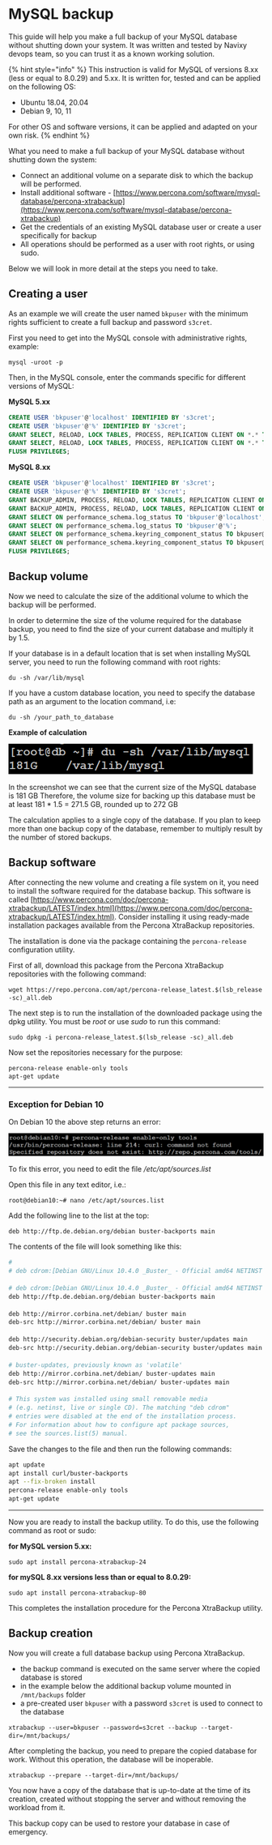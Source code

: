 # MySQL backup

This guide will help you make a full backup of your MySQL database without shutting down your system. It was written and tested by Navixy devops team, so you can trust it as a known working solution.

{% hint style="info" %}
This instruction is valid for MySQL of versions 8.xx (less or equal to 8.0.29) and 5.xx. It is written for, tested and can be applied on the following OS:

* Ubuntu 18.04, 20.04
* Debian 9, 10, 11&#x20;

For other OS and software versions, it can be applied and adapted on your own risk.
{% endhint %}

What you need to make a full backup of your MySQL database without shutting down the system:

* Connect an additional volume on a separate disk to which the backup will be performed.
* Install additional software - [https://www.percona.com/software/mysql-database/percona-xtrabackup](https://www.percona.com/software/mysql-database/percona-xtrabackup)
* Get the credentials of an existing MySQL database user or create a user specifically for backup
* All operations should be performed as a user with root rights, or using sudo.

Below we will look in more detail at the steps you need to take.

## Creating a user

As an example we will create the user named `bkpuser` with the minimum rights sufficient to create a full backup and password `s3cret`.

First you need to get into the MySQL console with administrative rights, example:

```
mysql -uroot -p
```

Then, in the MySQL console, enter the commands specific for different versions of MySQL:

**MySQL 5.xx**

```sql
CREATE USER 'bkpuser'@'localhost' IDENTIFIED BY 's3cret';
CREATE USER 'bkpuser'@'%' IDENTIFIED BY 's3cret';
GRANT SELECT, RELOAD, LOCK TABLES, PROCESS, REPLICATION CLIENT ON *.* TO 'bkpuser'@'localhost';
GRANT SELECT, RELOAD, LOCK TABLES, PROCESS, REPLICATION CLIENT ON *.* TO 'bkpuser'@'%';
FLUSH PRIVILEGES;
```

**MySQL 8.xx**

```sql
CREATE USER 'bkpuser'@'localhost' IDENTIFIED BY 's3cret';
CREATE USER 'bkpuser'@'%' IDENTIFIED BY 's3cret';
GRANT BACKUP_ADMIN, PROCESS, RELOAD, LOCK TABLES, REPLICATION CLIENT ON *.* TO 'bkpuser'@'localhost';
GRANT BACKUP_ADMIN, PROCESS, RELOAD, LOCK TABLES, REPLICATION CLIENT ON *.* TO 'bkpuser'@'%';
GRANT SELECT ON performance_schema.log_status TO 'bkpuser'@'localhost';
GRANT SELECT ON performance_schema.log_status TO 'bkpuser'@'%';
GRANT SELECT ON performance_schema.keyring_component_status TO bkpuser@'localhost';
GRANT SELECT ON performance_schema.keyring_component_status TO bkpuser@'%';
FLUSH PRIVILEGES;
```

## Backup volume

Now we need to calculate the size of the additional volume to which the backup will be performed.

In order to determine the size of the volume required for the database backup, you need to find the size of your current database and multiply it by 1.5.

If your database is in a default location that is set when installing MySQL server, you need to run the following command with root rights:

```
du -sh /var/lib/mysql
```

If you have a custom database location, you need to specify the database path as an argument to the location command, i.e:

```
du -sh /your_path_to_database
```

**Example of calculation**

![](../../../on-premise/on-premise/maintenance/backup/attachments/image-20230810-134206.png)

In the screenshot we can see that the current size of the MySQL database is 181 GB Therefore, the volume size for backing up this database must be at least 181 \* 1.5 = 271.5 GB, rounded up to 272 GB

The calculation applies to a single copy of the database. If you plan to keep more than one backup copy of the database, remember to multiply result by the number of stored backups.

## Backup software

After connecting the new volume and creating a file system on it, you need to install the software required for the database backup. This software is called [https://www.percona.com/doc/percona-xtrabackup/LATEST/index.html](https://www.percona.com/doc/percona-xtrabackup/LATEST/index.html). Consider installing it using ready-made installation packages available from the Percona XtraBackup repositories.

The installation is done via the package containing the `percona-release` configuration utility.

First of all, download this package from the Percona XtraBackup repositories with the following command:

```
wget https://repo.percona.com/apt/percona-release_latest.$(lsb_release -sc)_all.deb
```

The next step is to run the installation of the downloaded package using the dpkg utility. You must be _root_ or use _sudo_ to run this command:

```
sudo dpkg -i percona-release_latest.$(lsb_release -sc)_all.deb
```

Now set the repositories necessary for the purpose:

```
percona-release enable-only tools
apt-get update
```

***

### Exception for Debian 10

On Debian 10 the above step returns an error:

![](../../../on-premise/on-premise/maintenance/backup/attachments/image-20230810-134240.png)

To fix this error, you need to edit the file _/etc/apt/sources.list_

Open this file in any text editor, i.e.:

```
root@debian10:~# nano /etc/apt/sources.list
```

Add the following line to the list at the top:

```
deb http://ftp.de.debian.org/debian buster-backports main
```

The contents of the file will look something like this:

```bash
#
# deb cdrom:[Debian GNU/Linux 10.4.0 _Buster_ - Official amd64 NETINST 20200509-10:25]/ buster main

# deb cdrom:[Debian GNU/Linux 10.4.0 _Buster_ - Official amd64 NETINST 20200509-10:25]/ buster main
deb http://ftp.de.debian.org/debian buster-backports main

deb http://mirror.corbina.net/debian/ buster main
deb-src http://mirror.corbina.net/debian/ buster main

deb http://security.debian.org/debian-security buster/updates main
deb-src http://security.debian.org/debian-security buster/updates main

# buster-updates, previously known as 'volatile'
deb http://mirror.corbina.net/debian/ buster-updates main
deb-src http://mirror.corbina.net/debian/ buster-updates main

# This system was installed using small removable media
# (e.g. netinst, live or single CD). The matching "deb cdrom"
# entries were disabled at the end of the installation process.
# For information about how to configure apt package sources,
# see the sources.list(5) manual.
```

Save the changes to the file and then run the following commands:

```bash
apt update
apt install curl/buster-backports
apt --fix-broken install
percona-release enable-only tools
apt-get update
```

***

Now you are ready to install the backup utility. To do this, use the following command as root or sudo:

**for MySQL version 5.xx:**

```
sudo apt install percona-xtrabackup-24
```

**for mySQL 8.xx versions less than or equal to 8.0.29:**

```
sudo apt install percona-xtrabackup-80
```

This completes the installation procedure for the Percona XtraBackup utility.

## Backup creation

Now you will create a full database backup using Percona XtraBackup.

* the backup command is executed on the same server where the copied database is stored
* in the example below the additional backup volume mounted in `/mnt/backups` folder
* a pre-created user `bkpuser` with a password `s3cret` is used to connect to the database

```
xtrabackup --user=bkpuser --password=s3cret --backup --target-dir=/mnt/backups/
```

After completing the backup, you need to prepare the copied database for work. Without this operation, the database will be inoperable.

```
xtrabackup --prepare --target-dir=/mnt/backups/
```

You now have a copy of the database that is up-to-date at the time of its creation, created without stopping the server and without removing the workload from it.

This backup copy can be used to restore your database in case of emergency.
